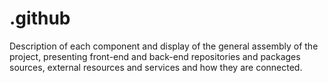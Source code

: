 # .github
Description of each component and display of the general assembly of the project, presenting front-end and back-end repositories and packages sources, external resources and services and how they are connected.
